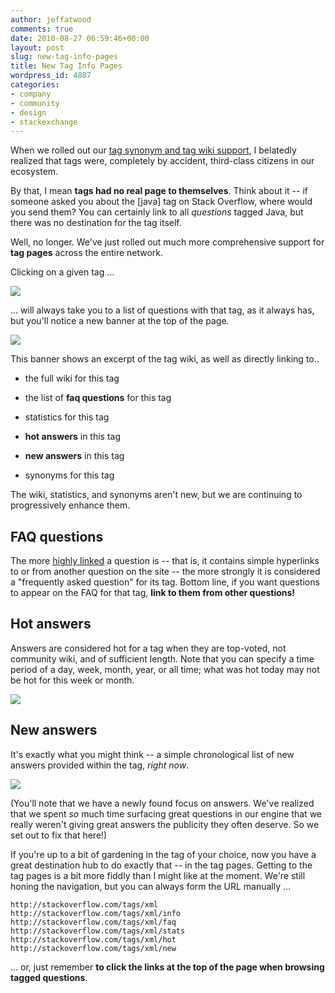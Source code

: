 ```yaml
---
author: jeffatwood
comments: true
date: 2010-08-27 06:59:46+00:00
layout: post
slug: new-tag-info-pages
title: New Tag Info Pages
wordpress_id: 4887
categories:
- company
- community
- design
- stackexchange
---
```



When we rolled out our [tag synonym and tag wiki support](http://blog.stackoverflow.com/2010/08/tag-folksonomy-and-tag-synonyms/), I belatedly realized that tags were, completely by accident, third-class citizens in our ecosystem.



By that, I mean **tags had no real page to themselves**. Think about it -- if someone asked you about the [java] tag on Stack Overflow, where would you send them? You can certainly link to all _questions_ tagged Java, but there was no destination for the tag itself.



Well, no longer. We've just rolled out much more comprehensive support for **tag pages** across the entire network.



Clicking on a given tag …



![](http://blog.stackoverflow.com/wp-content/uploads/question-tags-highlighted2.png)



… will always take you to a list of questions with that tag, as it always has, but you'll notice a new banner at the top of the page.



![](http://blog.stackoverflow.com/wp-content/uploads/tag-page-house-ad1.png)



This banner shows an excerpt of the tag wiki, as well as directly linking to..







  * the full wiki for this tag

  * the list of **faq questions** for this tag

  * statistics for this tag

  * **hot answers** in this tag

  * **new answers** in this tag

  * synonyms for this tag




The wiki, statistics, and synonyms aren't new, but we are continuing to progressively enhance them.





## FAQ questions





The more [highly linked](http://blog.stackoverflow.com/2010/04/new-linked-posts/) a question is -- that is, it contains simple hyperlinks to or from another question on the site -- the more strongly it is considered a "frequently asked question" for its tag. Bottom line, if you want questions to appear on the FAQ for that tag, **link to them from other questions!**





## Hot answers





Answers are considered hot for a tag when they are top-voted, not community wiki, and of sufficient length. Note that you can specify a time period of a day, week, month, year, or all time; what was hot today may not be hot for this week or month.



![](http://blog.stackoverflow.com/wp-content/uploads/tag-hot-answers.png)





## New answers





It's exactly what you might think -- a simple chronological list of new answers provided within the tag, _right now_. 



![](http://blog.stackoverflow.com/wp-content/uploads/tag-new-answers.png)



(You'll note that we have a newly found focus on answers. We've realized that we spent _so_ much time surfacing great questions in our engine that we really weren't giving great answers the publicity they often deserve. So we set out to fix that here!)



If you're up to a bit of gardening in the tag of your choice, now you have a great destination hub to do exactly that -- in the tag pages. Getting to the tag pages is a bit more fiddly than I might like at the moment. We're still honing the navigation, but you can always form the URL manually …



`http://stackoverflow.com/tags/xml`
`http://stackoverflow.com/tags/xml/info`
`http://stackoverflow.com/tags/xml/faq`
`http://stackoverflow.com/tags/xml/stats`
`http://stackoverflow.com/tags/xml/hot`
`http://stackoverflow.com/tags/xml/new`




… or, just remember **to click the links at the top of the page when browsing tagged questions**.

